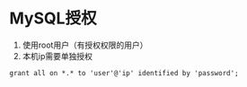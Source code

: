 # MySQL授权

1. 使用root用户（有授权权限的用户）
2. 本机ip需要单独授权

```
grant all on *.* to 'user'@'ip' identified by 'password';
```